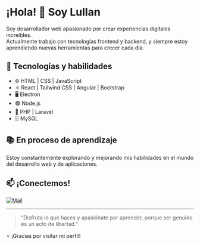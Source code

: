 # ¡Hola! 👋 Soy Lullan

Soy desarrollador web apasionado por crear experiencias digitales increíbles.  
Actualmente trabajo con tecnologías frontend y backend, y siempre estoy aprendiendo nuevas herramientas para crecer cada día.

## 🚀 Tecnologías y habilidades

- 🌐 HTML | CSS | JavaScript  
- ⚛️ React | Tailwind CSS | Angular | Bootstrap  
- 🖥️ Electron  
- 🟢 Node.js  
- 🐘 PHP | Laravel  
- 🗄️ MySQL  

## 📚 En proceso de aprendizaje

Estoy constantemente explorando y mejorando mis habilidades en el mundo del desarrollo web y de aplicaciones.

## 📫 ¡Conectemos!

[![Mail](https://img.shields.io/badge/Email-D14836?style=for-the-badge&logo=gmail&logoColor=white)](mailto:juankmilo0511@gmail.com)

---

> “Disfruta lo que haces y apasiónate por aprender, porque ser genuino es un acto de libertad.”

⭐ ¡Gracias por visitar mi perfil!
